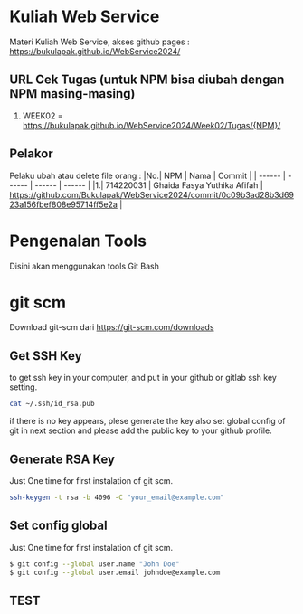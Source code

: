 # Kuliah Web Service
Materi Kuliah Web Service, akses github pages : https://bukulapak.github.io/WebService2024/

## URL Cek Tugas (untuk NPM bisa diubah dengan NPM masing-masing)
1. WEEK02 = https://bukulapak.github.io/WebService2024/Week02/Tugas/{NPM}/
   
## Pelakor
Pelaku ubah atau delete file orang :
|No.| NPM      | Nama | Commit |
| ------ | ------ | ------ | ------ |
|1.| 714220031 | Ghaida Fasya Yuthika Afifah | https://github.com/Bukulapak/WebService2024/commit/0c09b3ad28b3d6923a156fbef808e95714ff5e2a |

# Pengenalan Tools
Disini akan menggunakan tools Git Bash

# git scm
Download git-scm dari https://git-scm.com/downloads

## Get SSH Key 
to get ssh key in your computer, and put in your github or gitlab ssh key setting.

```sh
cat ~/.ssh/id_rsa.pub
```
if there is no key appears, plese generate the key also set global config of git in next section and please add the public key to your github profile.

## Generate RSA Key
Just One time for first instalation of git scm.
```sh
ssh-keygen -t rsa -b 4096 -C "your_email@example.com"
```

## Set config global
Just One time for first instalation of git scm.

```sh
$ git config --global user.name "John Doe"
$ git config --global user.email johndoe@example.com
```
## TEST


